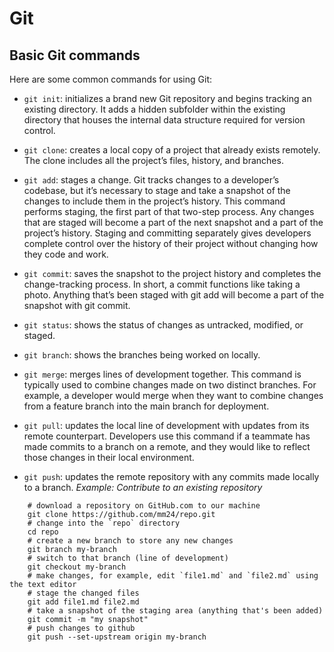 # Git

## Basic Git commands

Here are some common commands for using Git:

- `git init`: initializes a brand new Git repository and begins tracking an existing directory. It adds a hidden subfolder within the existing directory that houses the internal data structure required for version control.

- `git clone`: creates a local copy of a project that already exists remotely. The clone includes all the project’s files, history, and branches.

- `git add`: stages a change. Git tracks changes to a developer’s codebase, but it’s necessary to stage and take a snapshot of the changes to include them in the project’s history. This command performs staging, the first part of that two-step process. Any changes that are staged will become a part of the next snapshot and a part of the project’s history. Staging and committing separately gives developers complete control over the history of their project without changing how they code and work.

- `git commit`:  saves the snapshot to the project history and completes the change-tracking process. In short, a commit functions like taking a photo. Anything that’s been staged with git add will become a part of the snapshot with git commit.

- `git status`: shows the status of changes as untracked, modified, or staged.

- `git branch`: shows the branches being worked on locally.

- `git merge`: merges lines of development together. This command is typically used to combine changes made on two distinct branches. For example, a developer would merge when they want to combine changes from a feature branch into the main branch for deployment.

-  `git pull`: updates the local line of development with updates from its remote counterpart. Developers use this command if a teammate has made commits to a branch on a remote, and they would like to reflect those changes in their local environment.

-  `git push`: updates the remote repository with any commits made locally to a branch.
_Example: Contribute to an existing repository_
```git
    # download a repository on GitHub.com to our machine
    git clone https://github.com/mm24/repo.git
    # change into the `repo` directory
    cd repo
    # create a new branch to store any new changes
    git branch my-branch
    # switch to that branch (line of development)
    git checkout my-branch
    # make changes, for example, edit `file1.md` and `file2.md` using the text editor
    # stage the changed files
    git add file1.md file2.md
    # take a snapshot of the staging area (anything that's been added)
    git commit -m "my snapshot"
    # push changes to github
    git push --set-upstream origin my-branch
```
